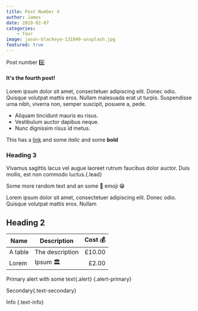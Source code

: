```yaml
---
title: Post Number 4
author: James
date: 2019-02-07
categories: 
    - four
image: jason-blackeye-131049-unsplash.jpg
featured: true
---
```

Post number 4️⃣

#### It's the fourth post!

Lorem ipsum dolor sit amet, consectetuer adipiscing elit. Donec odio. Quisque volutpat mattis eros. Nullam malesuada erat ut turpis. Suspendisse urna nibh, viverra non, semper suscipit, posuere a, pede.

- Aliquam tincidunt mauris eu risus.
- Vestibulum auctor dapibus neque.
- Nunc dignissim risus id metus.

This has a [link](#)</a> and some *italic* and some **bold**

### Heading 3

Vivamus sagittis lacus vel augue laoreet rutrum faucibus dolor auctor. Duis mollis, est non commodo luctus.{.lead}

Some more random text and an some 🍒 emoji 😁

Lorem ipsum dolor sit amet, consectetuer adipiscing elit. Donec odio. Quisque volutpat mattis eros. Nullam 

## Heading 2

| Name | Description | Cost 💰 |
| --- | --- | ---: |
| A table | The description | £10.00 |
| Lorem | Ipsum 🏛 | £2.00 |

Primary alert with some text{.alert} {.alert-primary} 

Secondary{.text-secondary} 

Info {.text-info} 